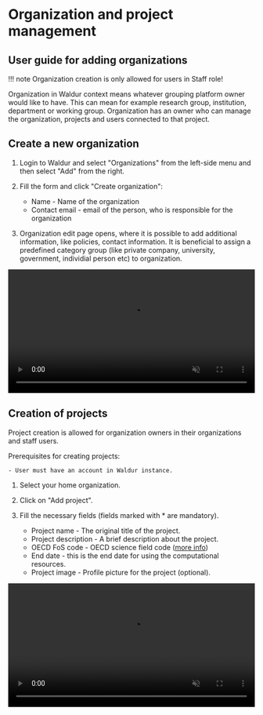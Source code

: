 # Organization and project management

## User guide for adding organizations

!!! note
    Organization creation is only allowed for users in Staff role!

Organization in Waldur context means whatever grouping platform owner would like to have.
This can mean for example research group, institution, department or working group. Organization has an owner who can manage the organization, projects and users connected to that project.

## Create a new organization

1. Login to Waldur and select "Organizations" from the left-side menu and then select "Add" from the right.
2. Fill the form and click "Create organization":

    - Name - Name of the organization
    - Contact email - email of the person, who is responsible for the organization

3. Organization edit page opens, where it is possible to add additional information, like policies, contact information. It is beneficial to assign a predefined category group (like private company, university, government, individial person etc) to organization.

<video controls width="100%" autoplay="true" muted loop >
  <source src="../img/create_organization.mp4" type="video/mp4">
</video>

## Creation of projects

Project creation is allowed for organization owners in their organizations and staff users.

Prerequisites for creating projects:

    - User must have an account in Waldur instance.

1. Select your home organization.
2. Click on "Add project".
3. Fill the necessary fields (fields marked with * are mandatory).

    - Project name - The original title of the project.
    - Project description - A brief description about the project.
    - OECD FoS code - OECD science field code ([more info](https://joinup.ec.europa.eu/collection/eu-semantic-interoperability-catalogue/solution/field-science-and-technology-classification/about))
    - End date - this is the end date for using the computational resources.
    - Project image - Profile picture for the project (optional).

<video controls width="100%" autoplay="true" muted loop >
  <source src="../img/create_project.mp4" type="video/mp4">
</video>